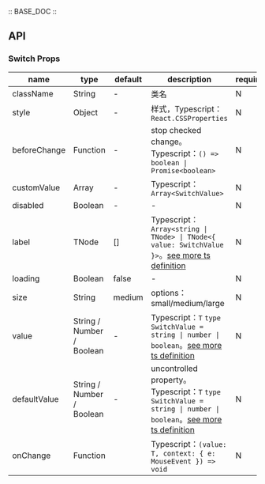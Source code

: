 :: BASE_DOC ::

## API
### Switch Props

name | type | default | description | required
-- | -- | -- | -- | --
className | String | - | 类名 | N
style | Object | - | 样式，Typescript：`React.CSSProperties` | N
beforeChange | Function | - | stop checked change。Typescript：`() => boolean \| Promise<boolean>` | N
customValue | Array | - | Typescript：`Array<SwitchValue>` | N
disabled | Boolean | - | \- | N
label | TNode | [] | Typescript：`Array<string \| TNode> \| TNode<{ value: SwitchValue }>`。[see more ts definition](https://github.com/Tencent/tdesign-react/blob/develop/src/common.ts) | N
loading | Boolean | false | \- | N
size | String | medium | options：small/medium/large | N
value | String / Number / Boolean | - | Typescript：`T` `type SwitchValue = string \| number \| boolean`。[see more ts definition](https://github.com/Tencent/tdesign-react/blob/develop/src/switch/type.ts) | N
defaultValue | String / Number / Boolean | - | uncontrolled property。Typescript：`T` `type SwitchValue = string \| number \| boolean`。[see more ts definition](https://github.com/Tencent/tdesign-react/blob/develop/src/switch/type.ts) | N
onChange | Function |  | Typescript：`(value: T, context: { e: MouseEvent }) => void`<br/> | N
